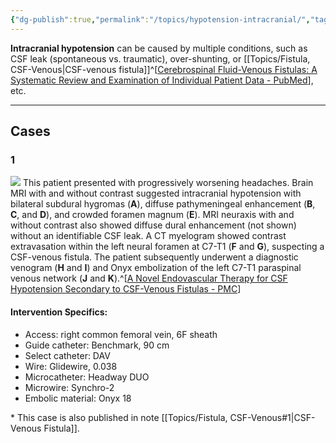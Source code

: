 ```yaml
---
{"dg-publish":true,"permalink":"/topics/hypotension-intracranial/","tags":["DSA","Onyx"],"created":"2023-10-20T13:00:55.899-07:00","updated":"2023-11-16T09:12:25.772-08:00"}
---
```



**Intracranial hypotension** can be caused by multiple conditions, such as CSF leak (spontaneous vs. traumatic), over-shunting, or [[Topics/Fistula, CSF-Venous\|CSF-venous fistula]]^[[Cerebrospinal Fluid-Venous Fistulas: A Systematic Review and Examination of Individual Patient Data - PubMed](https://pubmed.ncbi.nlm.nih.gov/33438744/)], etc. 

---

## Cases

### 1

![](https://i.imgur.com/ZozOhHe.jpg)
This patient presented with progressively worsening headaches. Brain MRI with and without contrast suggested intracranial hypotension with bilateral subdural hygromas (**A**), diffuse pathymeningeal enhancement (**B**, **C**, and **D**), and crowded foramen magnum (**E**). MRI neuraxis with and without contrast also showed diffuse dural enhancement (not shown) without an identifiable CSF leak. A CT myelogram showed contrast extravasation within the left neural foramen at C7-T1 (**F** and **G**), suspecting a CSF-venous fistula. The patient subsequently underwent a diagnostic venogram (**H** and **I**) and Onyx embolization of the left C7-T1 paraspinal venous network (**J** and **K**).^[[A Novel Endovascular Therapy for CSF Hypotension Secondary to CSF-Venous Fistulas - PMC](https://www.ncbi.nlm.nih.gov/pmc/articles/PMC8115355/)]

#### Intervention Specifics:

- Access: right common femoral vein, 6F sheath
- Guide catheter: Benchmark, 90 cm
- Select catheter: DAV
- Wire: Glidewire, 0.038
- Microcatheter: Headway DUO
- Microwire: Synchro-2
- Embolic material: Onyx 18

\* This case is also published in note [[Topics/Fistula, CSF-Venous#1\|CSF-Venous Fistula]].
